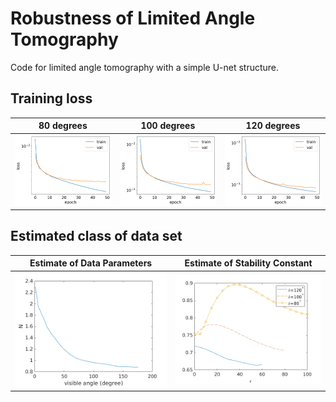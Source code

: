 # Robustness of Limited Angle Tomography

Code for limited angle tomography with a simple U-net structure.

## Training loss
  
| 80 degrees| 100 degrees | 120 degrees |
|:---------:|:---------:|:---------:|
| ![80](./figures/80-loss.png) | ![100](./figures/100-loss.png) | ![120](./figures/120-loss.png) |

## Estimated class of data set

|Estimate of Data Parameters| Estimate of Stability Constant|
|:-------------------------:|:-----------------------------:|
|![example](./figures/N_estimate.png)|![constant](./figures/stable_const.png)|

